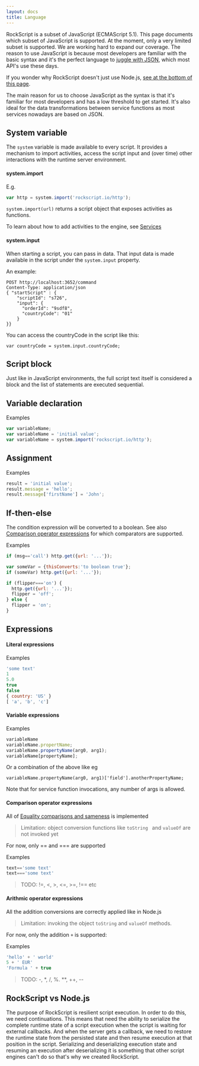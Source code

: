 ```yaml
---
layout: docs
title: Language
---
```


RockScript is a subset of JavaScript (ECMAScript 5.1).  This page documents 
which subset of JavaScript is supported. At the moment, only a very limited 
subset is supported.  We are working hard to expand our coverage.  The reason 
to use JavaScript is because most developers are familiar with the basic syntax 
and it's the perfect language to [juggle with JSON](why-and-when#juggle-with-json), 
which most API's use these days.

If you wonder why RockScript doesn't just use Node.js, [see 
at the bottom of this page](#rockscript-vs-nodejs).  

The main reason for us to choose JavaScript as the syntax is that it's familiar 
for most developers and has a low threshold to get started.  It's also ideal for 
the data transformations between service functions as most services nowadays are 
based on JSON. 

## System variable
The `system` variable is made available to every script.  It provides a mechanism 
to import activities, access the script input and (over time) other interactions 
with the runtime server environment.

#### system.import
E.g.
```javascript
var http = system.import('rockscript.io/http');
```

`system.import(url)` returns a script object that exposes activities as functions.

To learn about how to add activities to the engine, see [Services](services)

#### system.input

When starting a script, you can pass in data.  That input data 
is made available in the script under the `system.input` property.

An example:

```
POST http://localhost:3652/command 
Content-Type: application/json
{ "startScript" : {
    "scriptId": "s726",
    "input": {
      "orderId": "9sdf8",
      "countryCode": "01" 
    }
}}
```

You can access the countryCode in the script like this:

`var countryCode = system.input.countryCode;`

## Script block

Just like in JavaScript environments, the full script text itself is considered a block and 
the list of statements are executed sequential.

## Variable declaration

Examples
```javascript
var variableName;
var variableName = 'initial value';
var variableName = system.import('rockscript.io/http');
```

## Assignment

Examples
```javascript
result = 'initial value';
result.message = 'hello';
result.message['firstName'] = 'John';
```

## If-then-else

The condition expression will be converted to a boolean.  See also 
[Comparison operator expressions](#comparison-operator-expressions) for which comparators are supported.

Examples
```javascript
if (msg=='call') http.get({url: '...'});

var someVar = {thisConverts:'to boolean true'};
if (someVar) http.get({url: '...'});

if (flipper==='on') {
  http.get({url: '...'});
  flipper = 'off';
} else {
  flipper = 'on';
}
```

## Expressions

#### Literal expressions

Examples
```javascript
'some text'
1
5.0
true
false
{ country: 'US' }
[ 'a', 'b', 'c']
```

#### Variable expressions
Examples
```javascript
variableName
variableName.propertName;
variableName.propertyName(arg0, arg1);
variableName[propertyName];
```
Or a combination of the above like eg
```
variableName.propertyName(arg0, arg1)['field'].anotherPropertyName;
```
Note that for service function invocations, any number of args is allowed.

#### Comparison operator expressions

All of [Equality comparisons and sameness](https://developer.mozilla.org/nl/docs/Web/JavaScript/Equality_comparisons_and_sameness) 
is implemented 

> Limitation: object conversion functions like `toString ` and `valueOf` are not invoked yet 

For now, only == and === are supported

Examples
```javascript
text=='some text'
text==='some text'
```

> TODO: !=, <, >, <=, >=, !== etc

#### Arithmic operator expressions

All the addition conversions are correctly applied like in Node.js 

> Limitation: invoking the object `toString` and `valueOf` methods.

For now, only the addition `+` is supported:

Examples
```javascript
'hello' + ' world' 
5 + ' EUR'
'Formula ' + true
```

> TODO: -, *, /, %. **, ++, --

## RockScript vs Node.js

The purpose of RockScript is resilient script execution.  In order to do this, we 
need continuations.  This means that need the ability to serialize the complete 
runtime state of a script execution when the script is waiting for external 
callbacks.  And when the server gets a callback, we need to restore the 
runtime state from the persisted state and then resume execution at that 
position in the script.  Serializing and deserializing execution state 
and resuming an execution after deserializing it is something that other 
script engines can't do so that's why we created RockScript.

